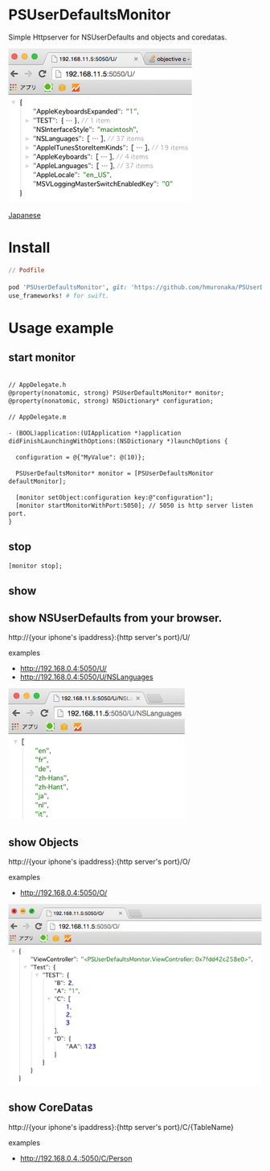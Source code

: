 # PSUserDefaultsMonitor

Simple Httpserver for NSUserDefaults and objects and coredatas.

![example](https://raw.githubusercontent.com/hmuronaka/PSUserDefaultsMonitor/master/docs/example01.png)

[Japanese](http://qiita.com/hmuronaka/items/2e78cda82d1c9640a113)

# Install

```ruby
// Podfile

pod 'PSUserDefaultsMonitor', git: 'https://github.com/hmuronaka/PSUserDefaultsMonitor.git'
use_frameworks! # for swift.

```

# Usage example

## start monitor
```Objc

// AppDelegate.h
@property(nonatomic, strong) PSUserDefaultsMonitor* monitor;
@property(nonatomic, strong) NSDictionary* configuration;

// AppDelegate.m

- (BOOL)application:(UIApplication *)application didFinishLaunchingWithOptions:(NSDictionary *)launchOptions {

  configuration = @{"MyValue": @(10)};

  PSUserDefaultsMonitor* monitor = [PSUserDefaultsMonitor defaultMonitor];
  
  [monitor setObject:configuration key:@"configuration"];
  [monitor startMonitorWithPort:5050]; // 5050 is http server listen port.
}
```

## stop

```objc
[monitor stop];
```

## show 

## show NSUserDefaults from your browser.

http://{your iphone's ipaddress}:{http server's port}/U/

examples
- http://192.168.0.4:5050/U/
- http://192.168.0.4:5050/U/NSLanguages

![example](https://raw.githubusercontent.com/hmuronaka/PSUserDefaultsMonitor/master/docs/example03.png)

## show Objects

http://{your iphone's ipaddress}:{http server's port}/O/

examples
- http://192.168.0.4:5050/O/

![example](https://raw.githubusercontent.com/hmuronaka/PSUserDefaultsMonitor/master/docs/example02.png)

## show CoreDatas

http://{your iphone's ipaddress}:{http server's port}/C/{TableName}

examples
- http://192.168.0.4.:5050/C/Person

